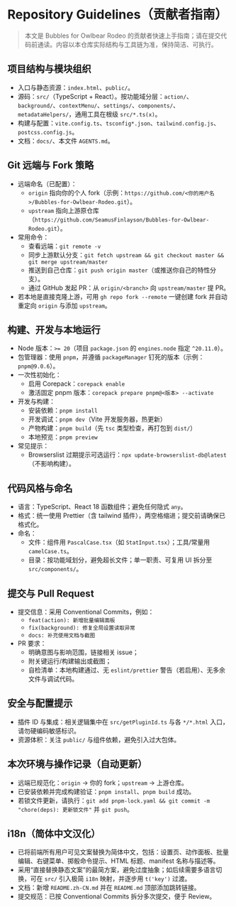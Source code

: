 # Repository Guidelines（贡献者指南）

> 本文是 Bubbles for Owlbear Rodeo 的贡献者快速上手指南；请在提交代码前通读。内容以本仓库实际结构与工具链为准，保持简洁、可执行。

## 项目结构与模块组织
- 入口与静态资源：`index.html`、`public/`。
- 源码：`src/`（TypeScript + React）。按功能域分层：`action/`、`background/`、`contextMenu/`、`settings/`、`components/`、`metadataHelpers/`，通用工具在根级 `src/*.ts(x)`。
- 构建与配置：`vite.config.ts`、`tsconfig*.json`、`tailwind.config.js`、`postcss.config.js`。
- 文档：`docs/`、本文件 `AGENTS.md`。

## Git 远端与 Fork 策略
- 远端命名（已配置）：
  - `origin` 指向你的个人 fork（示例：`https://github.com/<你的用户名>/Bubbles-for-Owlbear-Rodeo.git`）。
  - `upstream` 指向上游原仓库（`https://github.com/SeamusFinlayson/Bubbles-for-Owlbear-Rodeo.git`）。
- 常用命令：
  - 查看远端：`git remote -v`
  - 同步上游默认分支：`git fetch upstream && git checkout master && git merge upstream/master`
  - 推送到自己仓库：`git push origin master`（或推送你自己的特性分支）。
  - 通过 GitHub 发起 PR：从 `origin/<branch>` 向 `upstream/master` 提 PR。
- 若本地是直接克隆上游，可用 `gh repo fork --remote` 一键创建 fork 并自动重定向 `origin` 与添加 `upstream`。

## 构建、开发与本地运行
- Node 版本：`>= 20`（项目 `package.json` 的 `engines.node` 指定 `^20.11.0`）。
- 包管理器：使用 `pnpm`，并遵循 `packageManager` 钉死的版本（示例：`pnpm@9.0.6`）。
- 一次性初始化：
  - 启用 Corepack：`corepack enable`
  - 激活固定 pnpm 版本：`corepack prepare pnpm@<版本> --activate`
- 开发与构建：
  - 安装依赖：`pnpm install`
  - 开发调试：`pnpm dev`（Vite 开发服务器，热更新）
  - 产物构建：`pnpm build`（先 `tsc` 类型检查，再打包到 `dist/`）
  - 本地预览：`pnpm preview`
- 常见提示：
  - Browserslist 过期提示可选运行：`npx update-browserslist-db@latest`（不影响构建）。

## 代码风格与命名
- 语言：TypeScript、React 18 函数组件；避免任何隐式 `any`。
- 格式：统一使用 Prettier（含 tailwind 插件），两空格缩进；提交前请确保已格式化。
- 命名：
  - 文件：组件用 `PascalCase.tsx`（如 `StatInput.tsx`）；工具/常量用 `camelCase.ts`。
  - 目录：按功能域划分，避免超长文件；单一职责、可复用 UI 拆分至 `src/components/`。

## 提交与 Pull Request
- 提交信息：采用 Conventional Commits，例如：
  - `feat(action): 新增批量编辑面板`
  - `fix(background): 修复全局设置读取异常`
  - `docs: 补充使用文档与截图`
- PR 要求：
  - 明确意图与影响范围，链接相关 issue；
  - 附关键运行/构建输出或截图；
  - 自检清单：本地构建通过、无 `eslint/prettier` 警告（若启用）、无多余文件与调试代码。

## 安全与配置提示
- 插件 ID 与集成：相关逻辑集中在 `src/getPluginId.ts` 与各 `*/*.html` 入口，请勿硬编码敏感标识。
- 资源体积：关注 `public/` 与组件依赖，避免引入过大包体。

## 本次环境与操作记录（自动更新）
- 远端已规范化：`origin` → 你的 fork；`upstream` → 上游仓库。
- 已安装依赖并完成构建验证：`pnpm install`、`pnpm build` 成功。
- 若锁文件更新，请执行：`git add pnpm-lock.yaml && git commit -m "chore(deps): 更新锁文件"` 并 `git push`。

## i18n（简体中文汉化）
- 已将前端所有用户可见文案替换为简体中文，包括：设置页、动作面板、批量编辑、右键菜单、掷骰命令提示、HTML 标题、manifest 名称与描述等。
- 采用“直接替换静态文案”的最简方案，避免过度抽象；如后续需要多语言切换，可在 `src/` 引入极简 `i18n` 映射，并逐步用 `t('key')` 过渡。
- 文档：新增 `README.zh-CN.md` 并在 `README.md` 顶部添加跳转链接。
- 提交规范：已按 Conventional Commits 拆分多次提交，便于 Review。

